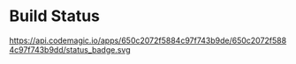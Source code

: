 # Build Status

https://api.codemagic.io/apps/650c2072f5884c97f743b9de/650c2072f5884c97f743b9dd/status_badge.svg
